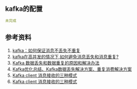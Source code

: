 ## kafka的配置
```yml
未完成
```
## 参考资料
1. [kafka：如何保证消息不丢失不重复](https://blog.csdn.net/weixin_38750084/article/details/82939435)
2. [kafka在高并发的情况下,如何避免消息丢失和消息重复?](https://blog.csdn.net/qq_35078688/article/details/86084376)
3. [Kafka 数据丢失和数据重复的原因和解决办法](https://blog.csdn.net/a308601801/article/details/88642985)
4. [Kafka优化总结、Kafka数据丢失解决方案、重复消费解决方案](https://blog.csdn.net/zjh_746140129/article/details/88779640)
5. [Kafka client 消息接收的三种模式](https://blog.csdn.net/laojiaqi/article/details/79034798)
6. [Kafka client 消息接收的三种模式](https://blog.csdn.net/laojiaqi/article/details/79034798)